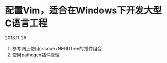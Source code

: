 配置Vim，适合在Windows下开发大型C语言工程
============

2013.11.25
1. 参考网上使用cscope+NERDTree的插件组合
2. 使用pathogen插件管理
